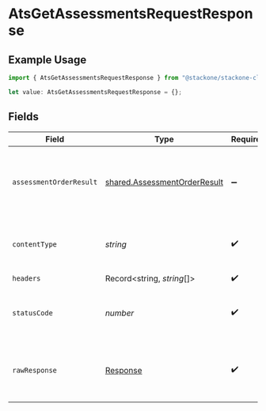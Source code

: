 # AtsGetAssessmentsRequestResponse

## Example Usage

```typescript
import { AtsGetAssessmentsRequestResponse } from "@stackone/stackone-client-ts/sdk/models/operations";

let value: AtsGetAssessmentsRequestResponse = {};
```

## Fields

| Field                                                                               | Type                                                                                | Required                                                                            | Description                                                                         |
| ----------------------------------------------------------------------------------- | ----------------------------------------------------------------------------------- | ----------------------------------------------------------------------------------- | ----------------------------------------------------------------------------------- |
| `assessmentOrderResult`                                                             | [shared.AssessmentOrderResult](../../../sdk/models/shared/assessmentorderresult.md) | :heavy_minus_sign:                                                                  | The assessments order with the given identifier was retrieved.                      |
| `contentType`                                                                       | *string*                                                                            | :heavy_check_mark:                                                                  | HTTP response content type for this operation                                       |
| `headers`                                                                           | Record<string, *string*[]>                                                          | :heavy_check_mark:                                                                  | N/A                                                                                 |
| `statusCode`                                                                        | *number*                                                                            | :heavy_check_mark:                                                                  | HTTP response status code for this operation                                        |
| `rawResponse`                                                                       | [Response](https://developer.mozilla.org/en-US/docs/Web/API/Response)               | :heavy_check_mark:                                                                  | Raw HTTP response; suitable for custom response parsing                             |